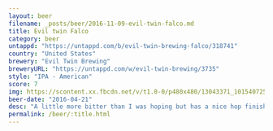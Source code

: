```yaml
---
layout: beer
filename: _posts/beer/2016-11-09-evil-twin-falco.md
title: Evil twin Falco
category: beer
untappd: "https://untappd.com/b/evil-twin-brewing-falco/318741"
country: "United States"
brewery: "Evil Twin Brewing"
breweryURL: "https://untappd.com/w/evil-twin-brewing/3735"
style: "IPA - American"
score: 7
img: https://scontent.xx.fbcdn.net/v/t1.0-0/p480x480/13043371_10154072541163745_2624244242033439826_n.jpg?oh=ffa67498a1dd0be4efc6a0c18878fa32&oe=593E408F
beer-date: "2016-04-21"
desc: "A little more bitter than I was hoping but has a nice hop finish"
permalink: /beer/:title.html
---
```

